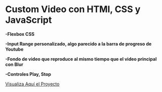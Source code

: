 # Custom Video con HTMl, CSS y JavaScript

<b>
<p>-Flexbox CSS</p>
<p>-Input Range personalizado, algo parecido a la barra de progreso de Youtube</p>
<p>-Fondo de video que reproduce al mismo tiempo que el video principal con Blur</p>
<p>-Controles Play, Stop</p>
</b>

<a href="https://gerardominic.github.io/CustomVideo/">Visualiza Aquí el Proyecto</a>

